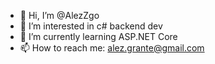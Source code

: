 - 👋 Hi, I’m @AlezZgo
- 👀 I’m interested in c# backend dev
- 🌱 I’m currently learning ASP.NET Core
- 📫 How to reach me: alez.grante@gmail.com

<!---
AlezZgo/AlezZgo is a ✨ special ✨ repository because its `README.md` (this file) appears on your GitHub profile.
You can click the Preview link to take a look at your changes.
--->
